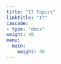 ```yaml
---
title: "IT Topics"
linkTitle: "IT"
cascade:
- type: "docs"
weight: 40
menu:
  main:
    weight: 40
---
```

